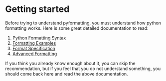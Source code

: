 # Getting started

Before trying to understand pyformatting, you must understand how python formatting works.
Here is some great detailed documentation to read:

1. [Python Formatting Syntax](https://docs.python.org/3/library/string.html#format-string-syntax)
2. [Formatting Examples](https://docs.python.org/3/library/string.html#format-examples)
3. [Format Specification](https://docs.python.org/3/library/string.html#format-specification-mini-language)
4. [Advanced Formatting](https://www.python.org/dev/peps/pep-3101/)

If you think you already know enough about it, you can skip the recommendation, but if you feel that you do not understand something, you should come back here and read the above documentation.
